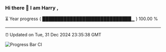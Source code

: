 ### Hi there 👋 I am Harry , 

⏳ Year progress { █████████████████████████████▁ } 100.00 %

---

⏰ Updated on Tue, 31 Dec 2024 23:35:38 GMT

![Progress Bar CI](https://github.com/duykhang68/duykhang68/workflows/Progress%20Bar%20CI/badge.svg)
